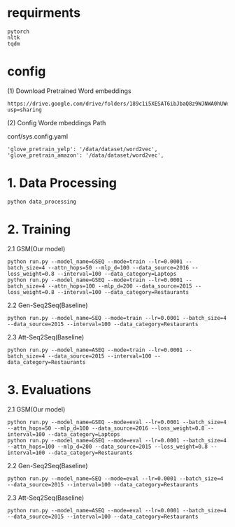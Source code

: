 # requirments

```shell
pytorch
nltk
tqdm
```

# config

(1) Download Pretrained Word embeddings

```shell
https://drive.google.com/drive/folders/189c1i5XESAT6ibJbaQ8z9WJNWA0hUWeE?usp=sharing
```

(2) Config Worde mbeddings Path

conf/sys.config.yaml

```
'glove_pretrain_yelp': '/data/dataset/word2vec',
'glove_pretrain_amazon': '/data/dataset/word2vec',
```

# 1. Data Processing

```shell
python data_processing
```

# 2. Training

2.1 GSM(Our model)

```shell
python run.py --model_name=GSEQ --mode=train --lr=0.0001 --batch_size=4 --attn_hops=50 --mlp_d=100 --data_source=2016 --loss_weight=0.8 --interval=100 --data_category=Laptops
python run.py --model_name=GSEQ --mode=train --lr=0.0001 --batch_size=4 --attn_hops=100 --mlp_d=200 --data_source=2015 --loss_weight=0.8 --interval=100 --data_category=Restaurants
```

2.2 Gen-Seq2Seq(Baseline)

```shell
python run.py --model_name=SEQ --mode=train --lr=0.0001 --batch_size=4 --data_source=2015 --interval=100 --data_category=Restaurants
```

2.3 Att-Seq2Seq(Baseline)

```shell
python run.py --model_name=ASEQ --mode=train --lr=0.0001 --batch_size=4 --data_source=2015 --interval=100 --data_category=Restaurants
```

# 3. Evaluations

2.1 GSM(Our model)

```shell
python run.py --model_name=GSEQ --mode=eval --lr=0.0001 --batch_size=4 --attn_hops=50 --mlp_d=100 --data_source=2016 --loss_weight=0.8 --interval=100 --data_category=Laptops
python run.py --model_name=GSEQ --mode=eval --lr=0.0001 --batch_size=4 --attn_hops=100 --mlp_d=200 --data_source=2015 --loss_weight=0.8 --interval=100 --data_category=Restaurants
```

2.2 Gen-Seq2Seq(Baseline)

```shell
python run.py --model_name=SEQ --mode=eval --lr=0.0001 --batch_size=4 --data_source=2015 --interval=100 --data_category=Restaurants
```

2.3 Att-Seq2Seq(Baseline)

```shell
python run.py --model_name=ASEQ --mode=eval --lr=0.0001 --batch_size=4 --data_source=2015 --interval=100 --data_category=Restaurants
```

